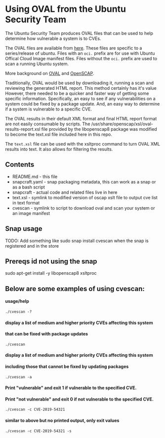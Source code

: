 # Using OVAL from the Ubuntu Security Team

The Ubuntu Security Team produces OVAL files that can be used to help
determine how vulnerable a system is to CVEs.

The OVAL files are available from
[here](https://people.canonical.com/~ubuntu-security/oval).
These files are specific to a series/release of ubuntu.
Files with an `oci.` prefix are for use with Ubuntu Offical Cloud Image
manifest files.
Files without the `oci.` prefix are used to scan a running Ubuntu system.

More background on [OVAL](https://oval.mitre.org/)
and
[OpenSCAP](http://www.open-scap.org/).

Traditionally, OVAL would be used by downloading it, running a scan and
reviewing the generated HTML report. This method certainly has it's value
However, there needed to be a quicker and faster way of getting some specific
information. 
Specifically, an easy to see if any vulnerabilities on a system could be fixed
by a package update. And, an easy way to determine if a system is vulnerable
to a specific CVE.

The OVAL results in their default XML format and final HTML report format
are not easily consumable by scripts.
The /usr/share/openscap/xsl/oval-results-report.xsl file provided by
the libopenscap8 package was modified to become the text.xsl file included 
here in this repo.

The `text.xsl` file can be used with the xsltproc command to turn OVAL XML
results into text. It also allows for filtering the results.

## Contents 
* README.md       - this file
* snapcraft.yaml  - snap packaging metadata, this can work as a snap
                    or as a bash script
* snapcraft       - actual code and related files live in here
* text.xsl        - symlink to modified version of oscap xslt file to output
                    cve list in text format
* cvescan         - symlink to script to download oval and scan your system
                    or an image manifest

## Snap usage

TODO: Add something like sudo snap install cvescan when the snap is registered and in the store

## Prereqs id not using the snap

sudo apt-get install -y libopenscap8 xsltproc 

## Below are some examples of using cvescan:

#### usage/help
```./cvescan -?```

#### display a list of medium and higher priority CVEs affecting this system
#### that can be fixed with package updates
```./cvescan```

#### display a list of medium and higher priority CVEs affecting this system
#### including those that cannot be fixed by updating packages
```./cvescan -a```


#### Print "vulnerable" and exit 1 if vulnerable to the specified CVE.
#### Print "not vulnerable" and exit 0 if not vulnerable to the specified CVE.
```./cvescan -c CVE-2019-54321```


#### similar to above but no printed output, only exit values
```./cvescan -c CVE-2019-54321 -s```
